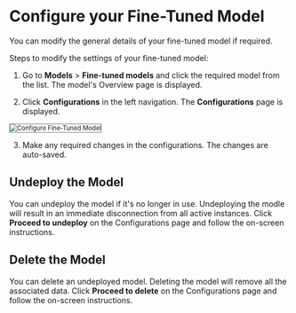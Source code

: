 # Configure your Fine-Tuned Model

You can modify the general details of your fine-tuned model if required.

Steps to modify the settings of your fine-tuned model:

1. Go to **Models** > **Fine-tuned models** and click the required model from the list. The model's Overview page is displayed. 

2. Click **Configurations** in the left navigation. The **Configurations** page is displayed.  
<img src="../images/configure-fine-tuned-model.png" alt="Configure Fine-Tuned Model" title="Configure Fine-Tuned Model" style="border: 1px solid gray; zoom:80%;">

3. Make any required changes in the configurations. The changes are auto-saved.

## Undeploy the Model 

You can undeploy the model if it's no longer in use. Undeploying the modle will result in an immediate disconnection from all active instances. Click **Proceed to undeploy** on the Configurations page and follow the on-screen instructions.

## Delete the Model

You can delete an undeployed model. Deleting the model will remove all the associated data. Click **Proceed to delete** on the Configurations page and follow the on-screen instructions.


